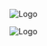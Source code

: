 
![Logo](https://media.discordapp.net/attachments/1276357735121944658/1335640811630760027/Master.png?ex=67a0e7f0&is=679f9670&hm=3802c4055bde9d801738d0125be60a19cd79ea16eea66dc6da41a704d8683e28&=&format=webp&quality=lossless&width=1920&height=566)



![Logo](https://media.discordapp.net/attachments/1276357735121944658/1335642446645694464/Poster.png?ex=67a0e976&is=679f97f6&hm=8b2bc3b2afc6405638fe553593219638621bda4f5de1f2f00521d2e6c6cb9bcd&=&format=webp&quality=lossless&width=701&height=935)
